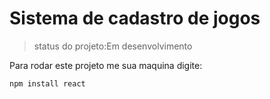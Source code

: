 <h1>Sistema de cadastro de jogos</h1>

>status do projeto:Em desenvolvimento

Para rodar este projeto me sua maquina digite:

```
npm install react
```
